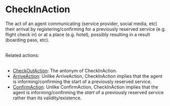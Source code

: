 # CheckInAction

The act of an agent communicating (service provider, social media, etc) their arrival by registering/confirming for a previously reserved service (e.g. flight check in) or at a place (e.g. hotel), possibly resulting in a result (boarding pass, etc).<br/><br/>

Related actions:<br/><br/>

<ul>
<li><a class="localLink" href="http://schema.org/CheckOutAction">CheckOutAction</a>: The antonym of CheckInAction.</li>
<li><a class="localLink" href="http://schema.org/ArriveAction">ArriveAction</a>: Unlike ArriveAction, CheckInAction implies that the agent is informing/confirming the start of a previously reserved service.</li>
<li><a class="localLink" href="http://schema.org/ConfirmAction">ConfirmAction</a>: Unlike ConfirmAction, CheckInAction implies that the agent is informing/confirming the <em>start</em> of a previously reserved service rather than its validity/existence.</li>
</ul>
